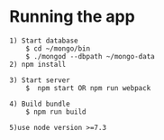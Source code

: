 # Running the app
    1) Start database
        $ cd ~/mongo/bin
        $ ./mongod --dbpath ~/mongo-data
    2) npm install 

    3) Start server 
        $  npm start OR npm run webpack
        
    4) Build bundle 
        $ npm run build

    5)use node version >=7.3